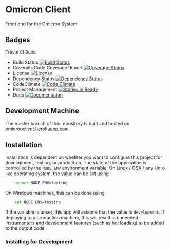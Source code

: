 # Omicron Client #

Front end for the Omicron System

## Badges ##

Travis CI Build

* Build Status [![Build Status](https://travis-ci.org/MichalKononenko/OmicronServer.svg?branch=master)](https://travis-ci.org/MichalKononenko/OmicronServer)
* Coveralls Code Coverage Report [![Coverage Status](https://coveralls.io/repos/MichalKononenko/OmicronClient/badge.svg?branch=master&service=github)](https://coveralls.io/github/MichalKononenko/OmicronClient?branch=master)
* License [![License](https://img.shields.io/badge/License-GNU%20GPL%20v3-blue.svg)](https://www.gnu.org/licenses/gpl-3.0.en.html)
* Dependency Status [![Dependency Status](https://david-dm.org/MichalKononenko/OmicronClient.svg)](https://david-dm.org/MichalKononenko/OmicronClient)
* CodeClimate [![Code Climate](https://codeclimate.com/github/MichalKononenko/OmicronClient/badges/gpa.svg)](https://codeclimate.com/github/MichalKononenko/OmicronClient)
* Project Management [![Stories in Ready](https://badge.waffle.io/MichalKononenko/OmicronClient.svg?label=ready&title=Ready)](http://waffle.io/MichalKononenko/OmicronClient)
* Docs [![Documentation](https://doc.esdoc.org/github.com/MichalKononenko/OmicronClient/badge.svg)](https://doc.esdoc.org/github.com/MichalKononenko/OmicronClient/)

## Development Machine ##

The master branch of this repository is built and hosted on 
[omicronclient.herokuapp.com](omicronclient.herokuapp.com)

## Installation ##

Installation is dependent on whether you want to configure this project
for development, testing, or production. The state of the application is
controlled by the ```NODE_ENV``` environment variable. On Linux / OSX / any
Unix-like operating system, the value can be set using

```bash
    export NODE_ENV=testing
```

On Windows machines, this can be done using

```bash
    set NODE_ENV=testing
```

If the variable is unset, this app will assume that the value is 
```development```. If deploying to a production machine, this will result in
unneeded instrumenters and development features (such as hot loading) to be
added to the output code.

### Installing for Development ###

